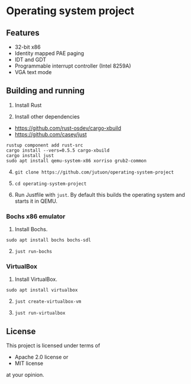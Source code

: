 # Operating system project

## Features

* 32-bit x86
* Identity mapped PAE paging
* IDT and GDT
* Programmable interrupt controller (Intel 8259A)
* VGA text mode

## Building and running

1. Install Rust

2. Install other dependencies

* <https://github.com/rust-osdev/cargo-xbuild>
* <https://github.com/casey/just>

```
rustup component add rust-src
cargo install --vers=0.5.5 cargo-xbuild
cargo install just
sudo apt install qemu-system-x86 xorriso grub2-common
```
4. `git clone https://github.com/jutuon/operating-system-project`

5. `cd operating-system-project`

6. Run Justfile with `just`. By default this builds the
operating system and starts it in QEMU.

### Bochs x86 emulator

1. Install Bochs.

```
sudo apt install bochs bochs-sdl
```

2. `just run-bochs`

### VirtualBox

1. Install VirtualBox.

```
sudo apt install virtualbox
```

2. `just create-virtualbox-vm`

3. `just run-virtualbox`

## License

This project is licensed under terms of

* Apache 2.0 license or
* MIT license

at your opinion.
